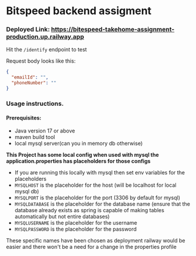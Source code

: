 # Bitspeed backend assigment

### Deployed Link: https://bitespeed-takehome-assignment-production.up.railway.app

Hit the `/identify` endpoint to test

Request body looks like this:

```json
{
  "emailId": "",
  "phoneNumber": ""
}
```

### Usage instructions.
#### Prerequisites:
* Java version 17 or above
* maven build tool
* local mysql server(can you in memory db otherwise)

**This Project has some local config when used with mysql the application.properties has placeholders for those configs**
* If you are running this locally with mysql then set env variables for the placeholders
* `MYSQLHOST` is the placeholder for the host (will be localhost for local mysql db)
* `MYSQLPORT` is the placeholder for the port (3306 by default for mysql)
* `MYSQLDATABASE` is the placeholder for the database name (ensure that the database already exists as spring is capable of making tables automatically but not entire databases)
* `MYSQLUSERNAME` is the placeholder for the username
* `MYSQLPASSWORD` is the placeholder for the password

These specific names have been chosen as deployment railway would be easier and there won't be a need for a change in the properties profile


